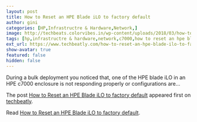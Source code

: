 ```yaml
---
layout: post
title: How to Reset an HPE Blade iLO to factory default
author: gini
categories: [HP,Infrastructre & Hardware,Network,]
image: http://techbeats.colorvibes.in/wp-content/uploads/2018/03/how-to-reset-an-hpe-blade-ilo-to-factory-default-1.png
tags: [hp,infrastructre & hardware,network,c7000,how to reset an hpe blade ilo to factory default,hp hardware,hpe blade,]
ext_url: https://www.techbeatly.com/how-to-reset-an-hpe-blade-ilo-to-factory-default/
show-avatar: true
featured: false
hidden: false
---
```


<p>During a bulk deployment you noticed that, one of the HPE blade iLO in an HPE c7000 enclosure is not responding properly or configurations are&#46;&#46;&#46;</p>
<p>The post <a href="https://www.techbeatly.com/how-to-reset-an-hpe-blade-ilo-to-factory-default/">How to Reset an HPE Blade iLO to factory default</a> appeared first on <a href="https://www.techbeatly.com">techbeatly</a>.</p>

Read [How to Reset an HPE Blade iLO to factory default](https://www.techbeatly.com/how-to-reset-an-hpe-blade-ilo-to-factory-default/).